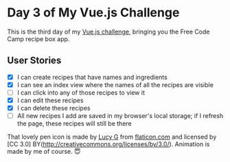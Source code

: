 # Day 3 of My Vue.js Challenge

This is the third day of my [Vue.js challenge](https://github.com/zsoltime/vue-basic-challenge), bringing you the Free Code Camp recipe box app.

## User Stories

- [x] I can create recipes that have names and ingredients
- [x] I can see an index view where the names of all the recipes are visible
- [ ] I can click into any of those recipes to view it
- [x] I can edit these recipes
- [x] I can delete these recipes
- [ ] All new recipes I add are saved in my browser's local storage; if I refresh the page, these recipes will still be there

That lovely pen icon is made by [Lucy G](http://www.flaticon.com/authors/lucy-g) from [flaticon.com](http://www.flaticon.com) and licensed by [CC 3.0] BY(http://creativecommons.org/licenses/by/3.0/). Animation is made by me of course. 😇
